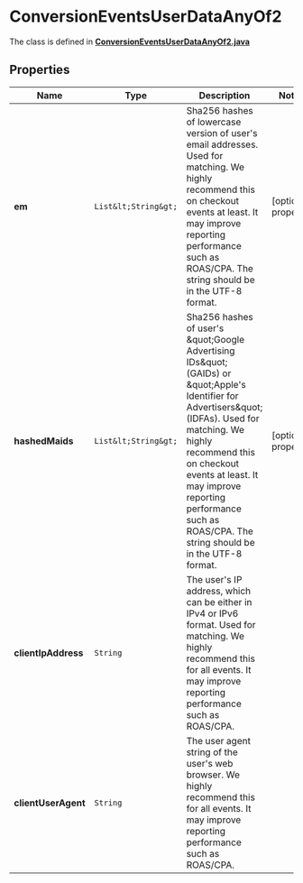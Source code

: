 

# ConversionEventsUserDataAnyOf2

The class is defined in **[ConversionEventsUserDataAnyOf2.java](../../src/main/java/org/openapitools/model/ConversionEventsUserDataAnyOf2.java)**

## Properties

Name | Type | Description | Notes
------------ | ------------- | ------------- | -------------
**em** | `List&lt;String&gt;` | Sha256 hashes of lowercase version of user&#39;s email addresses. Used for matching. We highly recommend this on checkout events at least. It may improve reporting performance such as ROAS/CPA. The string should be in the UTF-8 format. |  [optional property]
**hashedMaids** | `List&lt;String&gt;` | Sha256 hashes of user&#39;s \&quot;Google Advertising IDs\&quot; (GAIDs) or \&quot;Apple&#39;s Identifier for Advertisers\&quot; (IDFAs). Used for matching. We highly recommend this on checkout events at least. It may improve reporting performance such as ROAS/CPA. The string should be in the UTF-8 format. |  [optional property]
**clientIpAddress** | `String` | The user&#39;s IP address, which can be either in IPv4 or IPv6 format. Used for matching. We highly recommend this for all events. It may improve reporting performance such as ROAS/CPA. | 
**clientUserAgent** | `String` | The user agent string of the user&#39;s web browser. We highly recommend this for all events. It may improve reporting performance such as ROAS/CPA. | 






